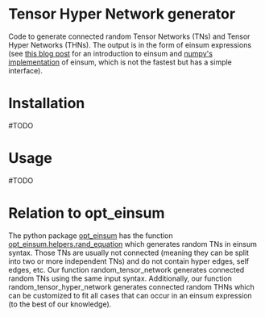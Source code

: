 # Tensor Hyper Network generator
Code to generate connected random Tensor Networks (TNs) and Tensor Hyper Networks (THNs). 
The output is in the form of einsum expressions (see [this blog post](https://rockt.github.io/2018/04/30/einsum) for an introduction to einsum and [numpy's implementation](https://numpy.org/doc/stable/reference/generated/numpy.einsum.html) of einsum, which is not the fastest but has a simple interface).

# Installation
#TODO

# Usage
#TODO

# Relation to opt_einsum
The python package [opt_einsum](https://optimized-einsum.readthedocs.io/en/stable/path_finding.html) has the function [opt_einsum.helpers.rand_equation](https://github.com/dgasmith/opt_einsum/blob/master/opt_einsum/helpers.py) which generates random TNs in einsum syntax. Those TNs are usually not connected (meaning they can be split into two or more independent TNs) and do not contain hyper edges, self edges, etc.
Our function random_tensor_network generates connected random TNs using the same input syntax.
Additionally, our function random_tensor_hyper_network generates connected random THNs which can be customized to fit all cases that can occur in an einsum expression (to the best of our knowledge).


